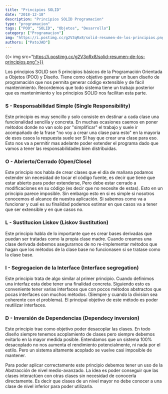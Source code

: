 ```yaml
---
title: "Principios SOLID"
date: "2018-12-18"
description: "Principios SOLID Programacion"
type: "programacion"
tags: ["POO", "SOLID", "Objetos", "Desarrollo"]
category: ["Programacion"]
img: "https://i.postimg.cc/g2V3qRx8/solid-resumen-de-los-principios.png"
authors: ["PatoJAD"]
---
```


{{< img src="https://i.postimg.cc/g2V3qRx8/solid-resumen-de-los-principios.png">}}

Los principios SOLID son 5 principios básicos de la Programación Orientada a Objetos (POO) y Diseño. Tiene como objetivo generar un buen diseño de programación que nos permita generar código extensible y de fácil mantenimiento. Recordemos que todo sistema tiene un trabajo posterior que es mantenimiento y los principios SOLID nos facilitan esta parte.

### S - Responsabilidad Simple (Single Responsibility)

Este principio es muy sencillo y solo consiste en destinar a cada clase una funcionalidad sencilla y concreta. En muchas ocasiones caemos en poner métodos donde no van solo por "simplificar" el trabajo y suele ir acompañado de la frase "no voy a crear una clase para esto" en la mayoría de esos casos la respuesta suele ser SI hay que crear una clase para eso. Esto nos va a permitir mas adelante poder extender el programa dado que vamos a tener las responsabilidades bien distribuidas.

### O - Abrierto/Cerrado (Open/Close)

Este principio nos habla de crear clases que el día de mañana podamos extender sin necesidad de tocar el código fuente, es decir que tiene que estar abierto para poder extenderse, Pero debe estar cerrado a modificaciones en su código (es decir que no necesite de estas). Esto en un principio parece imposible. Sin embargo esto en si es simple si nosotros conocemos el alcance de nuestra aplicación. Si sabemos como va a funcionar y cual es su finalidad podemos estimar en que casos va a tener que ser extensible y en que casos no.

### L - Sustitucion Liskov (Liskov Sustitution)

Este principio habla de lo importante que es crear bases derivadas que puedan ser tratadas como la propia clase madre. Cuando creamos una clase derivada debemos asegurarnos de no re-implementar métodos que hagan que los métodos de la clase base no funcionasen si se tratase como la clase base.

### I - Segregacion de la Interface (Interface segregation)

Este principio trata de algo similar al primer principio. Cuando definimos una interfaz esta debe tener una finalidad concreta. Siguiendo esto es conveniente tener varias interfaces que con pocos métodos abstractos que pocas interfaces con muchos métodos. (Siempre y cuando la division sea coherente con el problema). El principal objetivo de este método es poder reutilizar interfaces.

### D - Inversión de Dependencias (Dependecy inversion)

Este principio trae como objetivo poder desacoplar las clases. En todo diseño siempre tenemos acoplamiento de clases pero siempre debemos evitarlo en la mayor medida posible. Entendamos que un sistema 100% desacoplado no nos aumenta el rendimiento potencialmente, ni nada por el estilo. Pero un sistema altamente acoplado se vuelve casi imposible de mantener.

Para poder aplicar correctamente este principio debemos tener un uso de la Abstracción de nivel medio-avanzado. La idea es poder conseguir que las clases interactúen con otras clases sin necesidad de conocerla directamente. Es decir que clases de un nivel mayor no debe conocer a una clase de nivel inferior para poder utilizarla.
